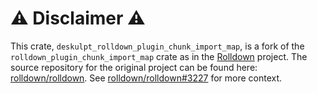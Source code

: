 # ⚠️ Disclaimer ⚠️

This crate, `deskulpt_rolldown_plugin_chunk_import_map`, is a fork of the `rolldown_plugin_chunk_import_map` crate as in the [Rolldown](https://rolldown.rs/) project. The source repository for the original project can be found here: [rolldown/rolldown](https://github.com/rolldown/rolldown/). See [rolldown/rolldown#3227](https://github.com/rolldown/rolldown/issues/3227) for more context.
